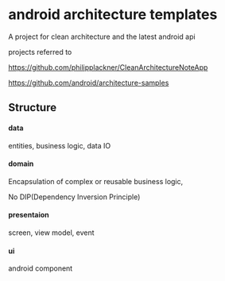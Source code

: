 
# android architecture templates

A project for clean architecture and the latest android api

projects referred to

https://github.com/philipplackner/CleanArchitectureNoteApp

https://github.com/android/architecture-samples

## Structure
#### data
 entities, business logic, data IO

#### domain
Encapsulation of complex or reusable business logic, 

No DIP(Dependency Inversion Principle)

#### presentaion
screen, view model, event

#### ui
android component



